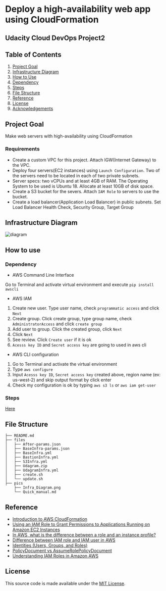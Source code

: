 #  Deploy a high-availability web app using CloudFormation
## Udacity Cloud DevOps Project2

## Table of Contents
1. [Project Goal](#project_goal)
2. [Infrastructure Diagram](#infrastructure_diagram)
3. [How to Use](#how_to_use)    
  1. [Dependency](#dependecy)
  2. [Steps](#steps)
4. [File Structure](#file_structure)
5. [Reference](#reference)
6. [License](#license)
7. [Acknowledgements](#acknowledgements)


<a name="project_goal"></a>
## Project Goal
Make web servers with high-availability using CloudFormation

### Requirements
- Create a custom VPC for this project. Attach IGW(Internet Gateway) to the VPC. 
- Deploy four servers(EC2 instances) using `Launch Configuration`. Two of the servers need to be located in each of two private subnets.
- Server specs: two vCPUs and at least 4GB of RAM. The Operating System to be used is Ubuntu 18. Allocate at least 10GB of disk space.
- Create a S3 bucket for the severs. Attach `IAM Role` to servers to use the bucket.
- Create a load balancer(Application Load Balancer) in public subnets. Set Load Balancer Health Check, Security Group, Target Group

<a name="infrastructure_diagram"></a>
## Infrastructure Diagram
![diagram](https://github.com/dalpengholic/DevOps_Project2_WebApp_AWS_CloudFormation/blob/master/pics/Infra_Diagram.png)

<a name="how_to_use"></a>
## How to use
<a name="dependency"></a>
### Dependency
- AWS Command Line Interface

Go to Terminal and activate virtual environment and execute `pip install awscli` 

- AWS IAM
1. Create new user. Type user name, check `programmatic access` and click `Next`
2. Create group. Click create group, type group name, check `AdministratorAccess` and click `create group`
3. Add user to group. Click the created group, click `Next`
4. Click `Next`
5. See review. Click `Create user` if it is ok
6. `Acesss key ID` and `Secret access key` are going to used in aws cli 

- AWS CLI configuration
1. Go to Terminal and activate the virtual environment
2. Type `aws configure`
3. Input `Acesss key ID`, `Secret access key` created above, region name (ex: us-west-2) and skip output format by click enter
4. Check my configuration is ok by typing `aws s3 ls` or `aws iam get-user`

<a name="steps"></a>
### Steps
[Here](https://github.com/dalpengholic/DevOps_Project2_WebApp_AWS_CloudFormation/blob/master/pics/Quick_manual.md)

<a name="file_structure"></a>
## File Structure
```
├── README.md
├── files
│   ├── After-params.json
│   ├── BaseInfra-params.json
│   ├── BaseInfra.yml
│   ├── BastionInfra.yml
│   ├── S3Infra.yml
│   ├── Udagram.zip
│   ├── UdagramInfra.yml
│   ├── create.sh
│   └── update.sh
├── pics
    ├── Infra_Diagram.png
    └── Quick_manual.md

```

<a name="reference"></a>
## Reference
- [Introduction to AWS CloudFormation](https://learn.acloud.guru/course/intro-aws-cloudformation/dashboard)
- [Using an IAM Role to Grant Permissions to Applications Running on Amazon EC2 Instances](https://docs.aws.amazon.com/IAM/latest/UserGuide/id_roles_use_switch-role-ec2.html#roles-usingrole-ec2instance-get-started)
- [In AWS, what is the difference between a role and an instance profile?](https://www.quora.com/In-AWS-what-is-the-difference-between-a-role-and-an-instance-profile)
- [Difference between IAM role and IAM user in AWS](https://stackoverflow.com/questions/46199680/difference-between-iam-role-and-iam-user-in-aws/51888634#51888634)
- [Identities (Users, Groups, and Roles)](https://docs.aws.amazon.com/IAM/latest/UserGuide/id.html)
- [PolicyDocument vs AssumeRolePolicyDocument](https://stackoverflow.com/questions/54320728/policydocument-vs-assumerolepolicydocument)
- [Understanding IAM Roles in Amazon AWS](https://blog.schlomo.schapiro.org/2017/06/understanding-iam-roles-in-amazon-aws.html)

<a name="license"></a>
## License
This source code is made available under the [MIT License](https://github.com/dalpengholic/DevOps_Project2_WebApp_AWS_CloudFormation/blob/master/LICENSE).
